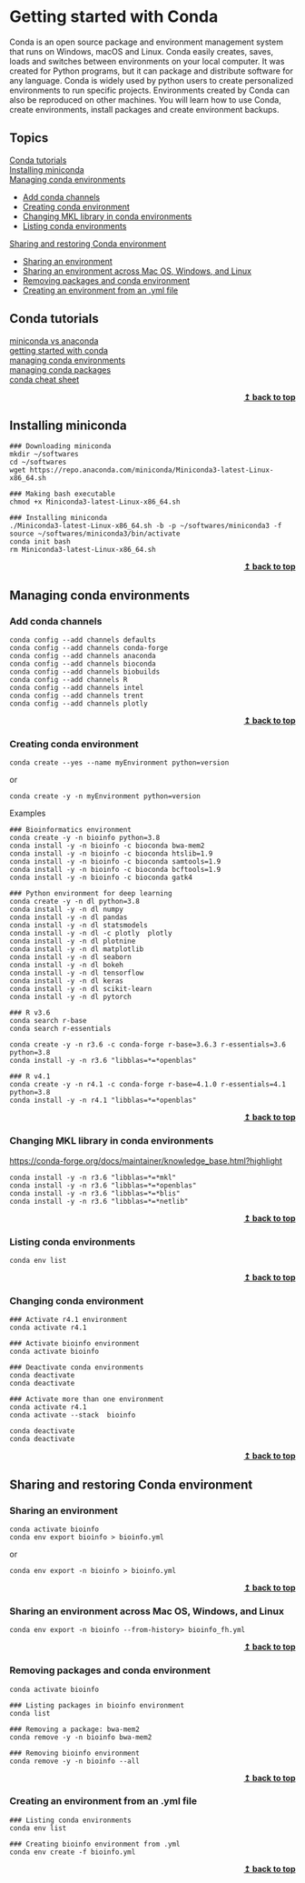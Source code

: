 # Getting started with Conda

Conda is an open source package and environment management system that runs on Windows, macOS and Linux. Conda easily creates, saves, loads and switches between environments on your local computer. It was created for Python programs, but it can package and distribute software for any language. Conda is widely used by  python users to create personalized environments to run specific projects. Environments created by Conda can also be reproduced on other machines. You will learn how to use Conda, create environments, install packages and create environment backups.

## Topics

[Conda tutorials](#conda-tutorials)   
[Installing miniconda](#installing-miniconda)   
[Managing conda environments](#managing-conda-environments)   
* [Add conda channels](#add-conda-channels)   
* [Creating conda environment](#creating-conda-environment)   
* [Changing MKL library in conda environments](#changing-mkl-library-in-conda-environments)   
* [Listing conda environments](#listing-conda-environments)   

[Sharing and restoring Conda environment](#sharing-and-restoring-conda-environment)   
* [Sharing an environment](#sharing-an-environment)   
* [Sharing an environment across Mac OS, Windows, and Linux](#sharing-an-environment-across-mac-os-windows-and-linux)   
* [Removing packages and conda environment](#removing-packages-and-conda-environment)   
* [Creating an environment from an .yml file](#creating-an-environment-from-an-.yml-file)   


## Conda tutorials
[miniconda vs anaconda](https://linuxnetmag.com/miniconda-vs-anaconda/)   
[getting started with conda](https://conda.io/projects/conda/en/latest/user-guide/getting-started.html)   
[managing conda environments](https://conda.io/projects/conda/en/latest/user-guide/tasks/manage-environments.html)   
[managing conda packages](https://conda.io/projects/conda/en/latest/user-guide/tasks/manage-pkgs.html)   
[conda cheat sheet](https://docs.conda.io/projects/conda/en/4.6.0/_downloads/52a95608c49671267e40c689e0bc00ca/conda-cheatsheet.pdf)   

<div align="right">
    <b><a href="#getting-started-with-conda">↥ back to top</a></b>
</div>


## Installing miniconda
```
### Downloading miniconda
mkdir ~/softwares
cd ~/softwares
wget https://repo.anaconda.com/miniconda/Miniconda3-latest-Linux-x86_64.sh

### Making bash executable
chmod +x Miniconda3-latest-Linux-x86_64.sh

### Installing miniconda
./Miniconda3-latest-Linux-x86_64.sh -b -p ~/softwares/miniconda3 -f
source ~/softwares/miniconda3/bin/activate
conda init bash
rm Miniconda3-latest-Linux-x86_64.sh
```

<div align="right">
    <b><a href="#getting-started-with-conda">↥ back to top</a></b>
</div>


## Managing conda environments

### Add conda channels

```
conda config --add channels defaults
conda config --add channels conda-forge 
conda config --add channels anaconda
conda config --add channels bioconda
conda config --add channels biobuilds
conda config --add channels R
conda config --add channels intel
conda config --add channels trent
conda config --add channels plotly
```

<div align="right">
    <b><a href="#getting-started-with-conda">↥ back to top</a></b>
</div>



### Creating conda environment

```
conda create --yes --name myEnvironment python=version
```
or
```
conda create -y -n myEnvironment python=version
```

Examples
```
### Bioinformatics environment
conda create -y -n bioinfo python=3.8
conda install -y -n bioinfo -c bioconda bwa-mem2
conda install -y -n bioinfo -c bioconda htslib=1.9
conda install -y -n bioinfo -c bioconda samtools=1.9
conda install -y -n bioinfo -c bioconda bcftools=1.9
conda install -y -n bioinfo -c bioconda gatk4

### Python environment for deep learning
conda create -y -n dl python=3.8
conda install -y -n dl numpy
conda install -y -n dl pandas
conda install -y -n dl statsmodels
conda install -y -n dl -c plotly  plotly
conda install -y -n dl plotnine
conda install -y -n dl matplotlib
conda install -y -n dl seaborn
conda install -y -n dl bokeh
conda install -y -n dl tensorflow
conda install -y -n dl keras
conda install -y -n dl scikit-learn
conda install -y -n dl pytorch

### R v3.6
conda search r-base
conda search r-essentials

conda create -y -n r3.6 -c conda-forge r-base=3.6.3 r-essentials=3.6 python=3.8
conda install -y -n r3.6 "libblas=*=*openblas" 

### R v4.1
conda create -y -n r4.1 -c conda-forge r-base=4.1.0 r-essentials=4.1 python=3.8
conda install -y -n r4.1 "libblas=*=*openblas" 
```

<div align="right">
    <b><a href="#getting-started-with-conda">↥ back to top</a></b>
</div>


### Changing MKL library in conda environments
https://conda-forge.org/docs/maintainer/knowledge_base.html?highlight

```
conda install -y -n r3.6 "libblas=*=*mkl" 
conda install -y -n r3.6 "libblas=*=*openblas" 
conda install -y -n r3.6 "libblas=*=*blis" 
conda install -y -n r3.6 "libblas=*=*netlib"
```

<div align="right">
    <b><a href="#getting-started-with-conda">↥ back to top</a></b>
</div>


### Listing conda environments

```
conda env list
```

<div align="right">
    <b><a href="#getting-started-with-conda">↥ back to top</a></b>
</div>


### Changing conda environment

```
### Activate r4.1 environment
conda activate r4.1

### Activate bioinfo environment
conda activate bioinfo

### Deactivate conda environments
conda deactivate
conda deactivate

### Activate more than one environment
conda activate r4.1
conda activate --stack  bioinfo

conda deactivate
conda deactivate
```

<div align="right">
    <b><a href="#getting-started-with-conda">↥ back to top</a></b>
</div>


## Sharing and restoring Conda environment

### Sharing an environment

```
conda activate bioinfo
conda env export bioinfo > bioinfo.yml
```
or
```
conda env export -n bioinfo > bioinfo.yml
```

<div align="right">
    <b><a href="#getting-started-with-conda">↥ back to top</a></b>
</div>


### Sharing an environment across Mac OS, Windows, and Linux

```
conda env export -n bioinfo --from-history> bioinfo_fh.yml
```

<div align="right">
    <b><a href="#getting-started-with-conda">↥ back to top</a></b>
</div>


### Removing packages and conda environment

```
conda activate bioinfo

### Listing packages in bioinfo environment
conda list

### Removing a package: bwa-mem2
conda remove -y -n bioinfo bwa-mem2

### Removing bioinfo environment
conda remove -y -n bioinfo --all
```

<div align="right">
    <b><a href="#getting-started-with-conda">↥ back to top</a></b>
</div>


### Creating an environment from an .yml file

```
### Listing conda environments
conda env list

### Creating bioinfo environment from .yml
conda env create -f bioinfo.yml
```

<div align="right">
    <b><a href="#getting-started-with-conda">↥ back to top</a></b>
</div>
